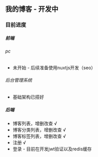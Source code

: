 ## 我的博客 - 开发中

### 目前进度
##### 前端
###### pc
+ 未开始 - 后续准备使用nuxtjs开发（seo）
###### 后台管理系统
+ 基础架构已搭好

##### 后端
+ 博客列表，增删改查 √
+ 博客分类列表，增删改查 √
+ 博客标签列表，增删改查 √
+ 注册 √
+ 登录 - 目前在开发jwt验证以及redis缓存




